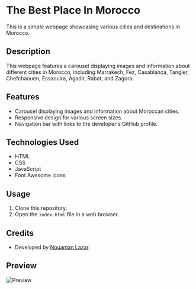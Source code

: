 # The Best Place In Morocco

This is a simple webpage showcasing various cities and destinations in Morocco.

## Description

This webpage features a carousel displaying images and information about different cities in Morocco, including Marrakech, Fez, Casablanca, Tangier, Chefchaouen, Essaouira, Agadir, Rabat, and Zagora.

## Features

- Carousel displaying images and information about Moroccan cities.
- Responsive design for various screen sizes.
- Navigation bar with links to the developer's GitHub profile.

## Technologies Used

- HTML
- CSS
- JavaScript
- Font Awesome icons

## Usage

1. Clone this repository.
2. Open the `index.html` file in a web browser.

## Credits

- Developed by [Nouaman Lazar](https://github.com/NouamanLazar/).

## Preview

![Preview](preview.png)

